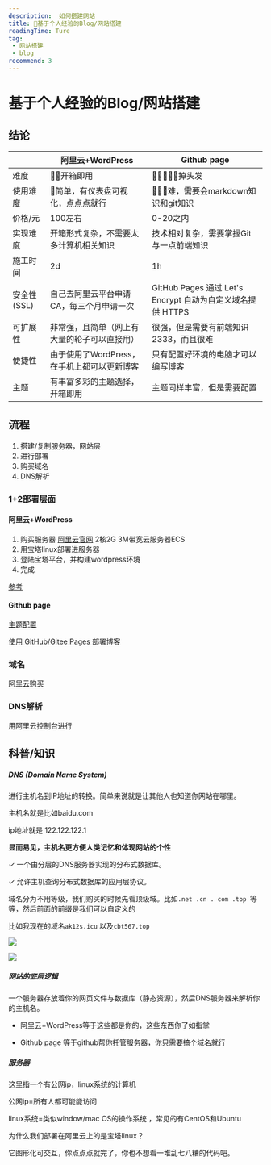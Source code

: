 ```yaml
---
description:  如何搭建网站
title: 🔧基于个人经验的Blog/网站搭建
readingTime: Ture
tag:
 - 网站搭建
 - blog
recommend: 3
---
```


# 基于个人经验的Blog/网站搭建

## **结论**

|             | 阿里云+WordPress                             | Github page                                                |
| ------------- | ---------------------------------------------- | ------------------------------------------------------------ |
| 难度        | 🌟🌟开箱即用                                 | 🌟🌟🌟🌟🌟掉头发                                           |
| 使用难度    | 🌟简单，有仪表盘可视化，点点点就行           | 🌟🌟🌟难，需要会markdown知识和git知识                      |
| 价格/元     | 100左右                                      | 0-20之内                                                   |
| 实现难度    | 开箱形式复杂，不需要太多计算机相关知识       | 技术相对复杂，需要掌握Git与一点前端知识                    |
| 施工时间    | 2d                                           | 1h                                                         |
| 安全性(SSL) | 自己去阿里云平台申请CA，每三个月申请一次     | GitHub Pages 通过 Let's Encrypt 自动为自定义域名提供 HTTPS |
| 可扩展性    | 非常强，且简单（网上有大量的轮子可以直接用） | 很强，但是需要有前端知识2333，而且很难                     |
| 便捷性      | 由于使用了WordPress，在手机上都可以更新博客  | 只有配置好环境的电脑才可以编写博客                         |
| 主题        | 有丰富多彩的主题选择，开箱即用               | 主题同样丰富，但是需要配置                                 |


## 流程

1. 搭建/复制服务器，网站层
2. 进行部署
3. 购买域名
4. DNS解析


### 1+2部署层面

#### 阿里云+WordPress

1. 购买服务器 [阿里云官网](https://ecs.console.aliyun.com/home#/) 2核2G 3M带宽云服务器ECS
2. 用宝塔linux部署进服务器
3. 登陆宝塔平台，并构建wordpress环境
4. 完成

[参考](https://crowya.com/125)

#### Github page

[主题配置](https://theme.sugarat.top/config/frontmatter.html)

[使用 GitHub/Gitee Pages 部署博客](https://theme.sugarat.top/sop/gh-pages.html)


### 域名

[阿里云购买](https://wanwang.aliyun.com/domain)

### DNS解析


用阿里云控制台进行


## 科普/知识

##### DNS (Domain Name System)

进行主机名到IP地址的转换。简单来说就是让其他人也知道你网站在哪里。

主机名就是比如baidu.com

ip地址就是 122.122.122.1

**显而易见，主机名更方便人类记忆和体现网站的个性**


✓ 一个由分层的DNS服务器实现的分布式数据库。

✓ 允许主机查询分布式数据库的应用层协议。


域名分为不用等级，我们购买的时候先看顶级域。比如`.net .cn . com .top `等等，然后前面的前缀是我们可以自定义的

比如我现在的域名`ak12s.icu` 以及`cbt567.top`


![](http://127.0.0.1:6806/assets/image-20241204182418-5tvo78k.png)


![](http://127.0.0.1:6806/assets/image-20241204183938-hdr7bmq.png)

##### 网站的底层逻辑

一个服务器存放着你的网页文件与数据库（静态资源），然后DNS服务器来解析你的主机名。

* 阿里云+WordPress等于这些都是你的，这些东西你了如指掌

* Github page 等于github帮你托管服务器，你只需要搞个域名就行


##### 服务器

这里指一个有公网ip，linux系统的计算机

公网ip=所有人都可能能访问

linux系统=类似window/mac OS的操作系统 ，常见的有CentOS和Ubuntu


为什么我们部署在阿里云上的是宝塔linux？

它图形化可交互，你点点点就完了，你也不想看一堆乱七八糟的代码吧。

